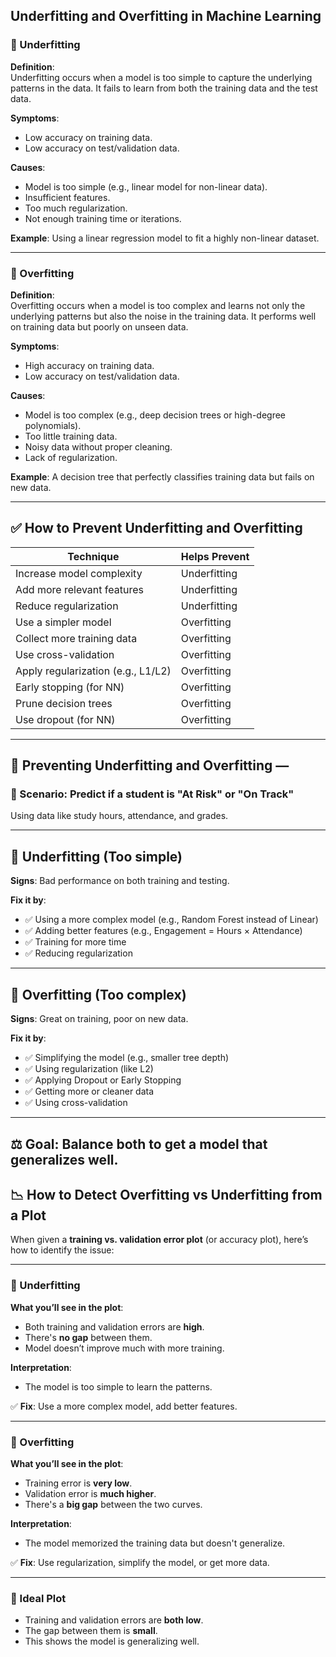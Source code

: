 ## Underfitting and Overfitting in Machine Learning

### 🔹 Underfitting

**Definition**:  
Underfitting occurs when a model is too simple to capture the underlying patterns in the data. It fails to learn from both the training data and the test data.

**Symptoms**:
- Low accuracy on training data.
- Low accuracy on test/validation data.

**Causes**:
- Model is too simple (e.g., linear model for non-linear data).
- Insufficient features.
- Too much regularization.
- Not enough training time or iterations.

**Example**:
Using a linear regression model to fit a highly non-linear dataset.

---

### 🔹 Overfitting

**Definition**:  
Overfitting occurs when a model is too complex and learns not only the underlying patterns but also the noise in the training data. It performs well on training data but poorly on unseen data.

**Symptoms**:
- High accuracy on training data.
- Low accuracy on test/validation data.

**Causes**:
- Model is too complex (e.g., deep decision trees or high-degree polynomials).
- Too little training data.
- Noisy data without proper cleaning.
- Lack of regularization.

**Example**:
A decision tree that perfectly classifies training data but fails on new data.

---

## ✅ How to Prevent Underfitting and Overfitting

| Technique                          | Helps Prevent |
|-----------------------------------|----------------|
| Increase model complexity         | Underfitting    |
| Add more relevant features        | Underfitting    |
| Reduce regularization             | Underfitting    |
| Use a simpler model               | Overfitting     |
| Collect more training data        | Overfitting     |
| Use cross-validation              | Overfitting     |
| Apply regularization (e.g., L1/L2)| Overfitting     |
| Early stopping (for NN)           | Overfitting     |
| Prune decision trees              | Overfitting     |
| Use dropout (for NN)              | Overfitting     |

---
## 🧠 Preventing Underfitting and Overfitting — 

### 🎯 Scenario: Predict if a student is "At Risk" or "On Track"
Using data like study hours, attendance, and grades.

---

## 🔹 Underfitting (Too simple)
**Signs**: Bad performance on both training and testing.

**Fix it by**:
- ✅ Using a more complex model (e.g., Random Forest instead of Linear)
- ✅ Adding better features (e.g., Engagement = Hours × Attendance)
- ✅ Training for more time
- ✅ Reducing regularization

---

## 🔹 Overfitting (Too complex)
**Signs**: Great on training, poor on new data.

**Fix it by**:
- ✅ Simplifying the model (e.g., smaller tree depth)
- ✅ Using regularization (like L2)
- ✅ Applying Dropout or Early Stopping
- ✅ Getting more or cleaner data
- ✅ Using cross-validation

---

⚖️ **Goal**: Balance both to get a model that generalizes well.
---
## 📉 How to Detect Overfitting vs Underfitting from a Plot

When given a **training vs. validation error plot** (or accuracy plot), here’s how to identify the issue:

---

### 🔹 Underfitting

**What you’ll see in the plot**:
- Both training and validation errors are **high**.
- There's **no gap** between them.
- Model doesn’t improve much with more training.

**Interpretation**:
- The model is too simple to learn the patterns.
  
✅ **Fix**: Use a more complex model, add better features.

---

### 🔹 Overfitting

**What you’ll see in the plot**:
- Training error is **very low**.
- Validation error is **much higher**.
- There's a **big gap** between the two curves.

**Interpretation**:
- The model memorized the training data but doesn't generalize.

✅ **Fix**: Use regularization, simplify the model, or get more data.

---

### 🎯 Ideal Plot

- Training and validation errors are **both low**.
- The gap between them is **small**.
- This shows the model is generalizing well.
